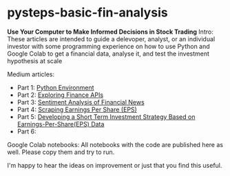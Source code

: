 # pysteps-basic-fin-analysis

**Use Your Computer to Make Informed Decisions in Stock Trading**
Intro:
 These articles are intended to guide a delevoper, analyst, or an individual investor with some programming experience on how to use Python and  Google Colab to get a financial data, analyse it, and test the investment hypothesis at scale

Medium articles:
* Part 1: [Python Environment](https://realmistic.medium.com/use-your-computer-to-make-informed-decisions-in-stock-trading-practical-introduction-part-1-e9bbbaa95fee) 
* Part 2: [Exploring Finance APIs](https://realmistic.medium.com/use-your-computer-to-make-informed-decisions-in-stock-trading-practical-introduction-part-2-832e6f67f590) 
* Part 3: [Sentiment Analysis of Financial News](https://realmistic.medium.com/use-your-computer-to-make-informed-decisions-in-stock-trading-practical-introduction-part-3-7c520cf32d39) 
* Part 4: [Scraping Earnings Per Share (EPS)](https://realmistic.medium.com/use-your-computer-to-make-informed-decisions-in-stock-trading-practical-introduction-part-4-8d79b45db095) 
* Part 5: [Developing a Short Term Investment Strategy Based on Earnings-Per-Share(EPS) Data](https://realmistic.medium.com/use-your-computer-to-make-informed-decisions-in-stock-trading-practical-introduction-part-1-e9bbbaa95fee) 
* Part 6: <to be published> 


Google Colab notebooks:
 All notebooks with the code are published here as well. Please copy them and try to run.
 
 I'm happy to hear the ideas on improvement or just that you find this useful.
